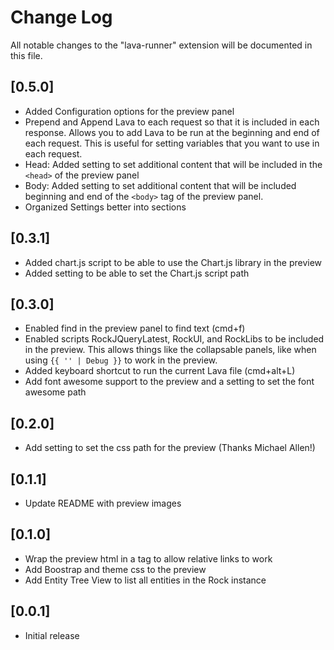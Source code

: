 # Change Log

All notable changes to the "lava-runner" extension will be documented in this file.
## [0.5.0]
- Added Configuration options for the preview panel
- Prepend and Append Lava to each request so that it is included in each response. Allows you to add Lava to be run at the beginning and end of each request. This is useful for setting variables that you want to use in each request.
- Head: Added setting to set additional content that will be included in the `<head>` of the preview panel
- Body: Added setting to set additional content that will be included beginning and end of the `<body>` tag of the preview panel. 
- Organized Settings better into sections

## [0.3.1]
- Added chart.js script to be able to use the Chart.js library in the preview
- Added setting to be able to set the Chart.js script path

## [0.3.0]
- Enabled find in the preview panel to find text (cmd+f)
- Enabled scripts RockJQueryLatest, RockUI, and RockLibs to be included in the preview. This allows things like the collapsable panels, like when using `{{ '' | Debug }}` to work in the preview.
- Added keyboard shortcut to run the current Lava file (cmd+alt+L)
- Add font awesome support to the preview and a setting to set the font awesome path

## [0.2.0]
- Add setting to set the css path for the preview (Thanks Michael Allen!)

## [0.1.1]
- Update README with preview images

## [0.1.0]
- Wrap the preview html in a <base> tag to allow relative links to work
- Add Boostrap and theme css to the preview
- Add Entity Tree View to list all entities in the Rock instance

## [0.0.1]

- Initial release